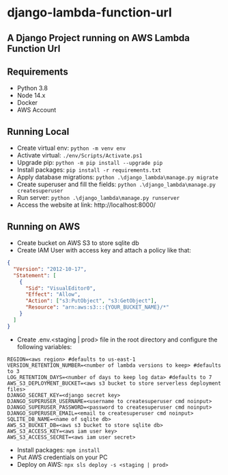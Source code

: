 # django-lambda-function-url

## A Django Project running on AWS Lambda Function Url

## Requirements

- Python 3.8
- Node 14.x
- Docker
- AWS Account

## Running Local

- Create virtual env: `python -m venv env`
- Activate virtual: `./env/Scripts/Activate.ps1`
- Upgrade pip: `python -m pip install --upgrade pip`
- Install packages: `pip install -r requirements.txt`
- Apply database migrations: `python .\django_lambda\manage.py migrate`
- Create superuser and fill the fields: `python .\django_lambda\manage.py createsuperuser`
- Run server: `python .\django_lambda\manage.py runserver`
- Access the website at link: http://localhost:8000/

## Running on AWS

- Create bucket on AWS S3 to store sqlite db
- Create IAM User with access key and attach a policy like that:

```json
{
  "Version": "2012-10-17",
  "Statement": [
    {
      "Sid": "VisualEditor0",
      "Effect": "Allow",
      "Action": ["s3:PutObject", "s3:GetObject"],
      "Resource": "arn:aws:s3:::{YOUR_BUCKET_NAME}/*"
    }
  ]
}
```

- Create .env.<staging | prod> file in the root directory and configure the following variables:

```dotenv
REGION=<aws region> #defaults to us-east-1
VERSION_RETENTION_NUMBER=<number of lambda versions to keep> #defaults to 3
LOG_RETENTION_DAYS=<number of days to keep log data> #defaults to 7
AWS_S3_DEPLOYMENT_BUCKET=<aws s3 bucket to store serverless deployment files>
DJANGO_SECRET_KEY=<django secret key>
DJANGO_SUPERUSER_USERNAME=<username to createsuperuser cmd noinput>
DJANGO_SUPERUSER_PASSWORD=<password to createsuperuser cmd noinput>
DJANGO_SUPERUSER_EMAIL=<email to createsuperuser cmd noinput>
SQLITE_DB_NAME=<name of sqlite db>
AWS_S3_BUCKET_DB=<aws s3 bucket to store sqlite db>
AWS_S3_ACCESS_KEY=<aws iam user key>
AWS_S3_ACCESS_SECRET=<aws iam user secret>
```

- Install packages: `npm install`
- Put AWS credentials on your PC
- Deploy on AWS: `npx sls deploy -s <staging | prod>`
